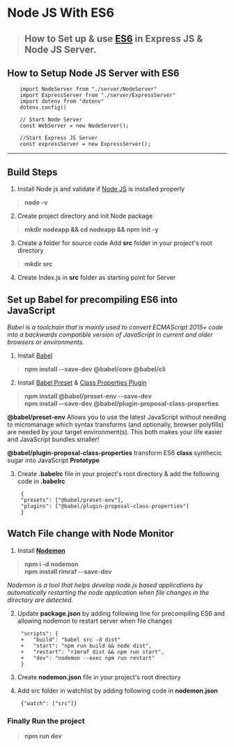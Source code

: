 # Node JS With ES6
> ## How to Set up & use [ES6](https://developer.mozilla.org/en-US/docs/Web/JavaScript/Reference/Classes) in Express JS & Node JS Server.

## How to Setup Node JS Server with ES6 

        import NodeServer from "./server/NodeServer"
        import ExpressServer from "./server/ExpressServer"
        import dotenv from "dotenv"
        dotenv.config()

        // Start Node Server
        const WebServer = new NodeServer();

        //Start Express JS Server
        const expressServer = new ExpressServer();


--------------------------------------

## Build Steps
1. Install Node js and validate if [Node JS](https://nodejs.org/en/download/) is installed properly
>  __node -v__

2. Create project directory and init Node package
>  __mkdir nodeapp && cd nodeapp && npm init -y__

3. Create a folder for source code
Add __src__ folder in your project's root directory
> __mkdir src__

4. Create Index.js in __src__ folder as starting point for Server

## Set up Babel for precompiling ES6 into JavaScript
_Babel is a toolchain that is mainly used to convert ECMAScript 2015+ code into a backwards compatible version of JavaScript in current and older browsers or environments._

1. Install [Babel](https://babeljs.io/setup#installation)
>  __npm install --save-dev @babel/core @babel/cli__

2. Install [Babel Preset](https://babeljs.io/docs/en/presets) & [Class Properties Plugin](https://babeljs.io/docs/en/babel-plugin-proposal-class-properties)

> __npm install @babel/preset-env --save-dev__ <br/>
> __npm install --save-dev @babel/plugin-proposal-class-properties__

__@babel/preset-env__ Allows you to use the latest JavaScript without needing to micromanage which syntax transforms (and optionally, browser polyfills) are needed by your target environment(s). This both makes your life easier and JavaScript bundles smaller!

__@babel/plugin-proposal-class-properties__ transform ES6 __class__ synthecic sugar into JavaScript __Prototype__ 


3. Create __.babelrc__ file in your project's root directory & add the following code in __.babelrc__ 
      
        {
        "presets": ["@babel/preset-env"],
        "plugins": ["@babel/plugin-proposal-class-properties"] 
        }

## Watch File change with Node Monitor

1. Install __[Nodemon](https://www.npmjs.com/package/nodemon)__
>   __npm i -d nodemon__ <br/>
>   __npm install rimraf --save-dev__

_Nodemon is a tool that helps develop node.js based applications by automatically restarting the node application when file changes in the directory are detected._

2. Update __package.json__ by adding following line for precompiling ES6 and allowing nodemon to restart server when file changes

        "scripts": {
        +   "build": "babel src -d dist"
        +   "start": "npm run build && node dist",
        +   "restart": "rimraf dist && npm run start",
        +   "dev": "nodemon --exec npm run restart"
        }

3. Create __nodemon.json__ file in your project's root directory

4. Add src folder in watchlist by adding following code in __nodemon.json__

        {"watch": ["src"]}

### Finally Run the project
 > __npm run dev__       
